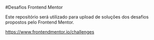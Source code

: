 #Desafios Frontend Mentor

Este repositório será utilizado para upload de soluções dos desafios propostos pelo Frontend Mentor.

https://www.frontendmentor.io/challenges

